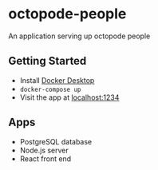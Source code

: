 # octopode-people
An application serving up octopode people

## Getting Started
- Install [Docker Desktop](https://www.docker.com/products/docker-desktop/)
- `docker-compose up`
- Visit the app at [localhost:1234](https://localhost:1234)

## Apps
- PostgreSQL database
- Node.js server
- React front end
